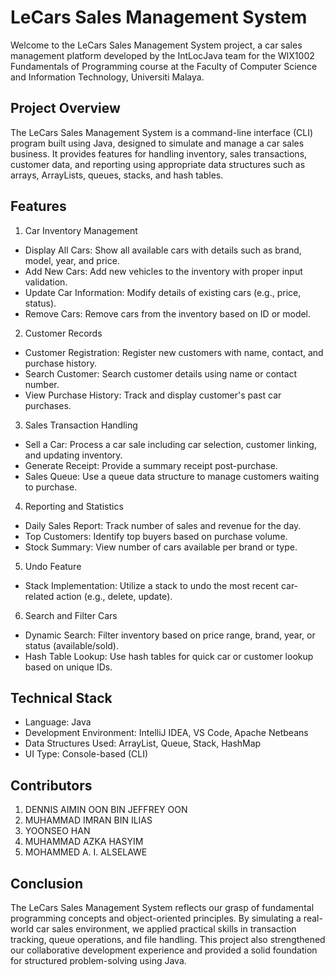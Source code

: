 # LeCars Sales Management System
Welcome to the LeCars Sales Management System project, a car sales management platform developed by the IntLocJava team for the WIX1002 Fundamentals of Programming course at the Faculty of Computer Science and Information Technology, Universiti Malaya.

## Project Overview
The LeCars Sales Management System is a command-line interface (CLI) program built using Java, designed to simulate and manage a car sales business. It provides features for handling inventory, sales transactions, customer data, and reporting using appropriate data structures such as arrays, ArrayLists, queues, stacks, and hash tables.

## Features
1. Car Inventory Management
- Display All Cars: Show all available cars with details such as brand, model, year, and price.
- Add New Cars: Add new vehicles to the inventory with proper input validation.
- Update Car Information: Modify details of existing cars (e.g., price, status).
- Remove Cars: Remove cars from the inventory based on ID or model.

2. Customer Records
- Customer Registration: Register new customers with name, contact, and purchase history.
- Search Customer: Search customer details using name or contact number.
- View Purchase History: Track and display customer's past car purchases.

3. Sales Transaction Handling
- Sell a Car: Process a car sale including car selection, customer linking, and updating inventory.
- Generate Receipt: Provide a summary receipt post-purchase.
- Sales Queue: Use a queue data structure to manage customers waiting to purchase.

4. Reporting and Statistics
- Daily Sales Report: Track number of sales and revenue for the day.
- Top Customers: Identify top buyers based on purchase volume.
- Stock Summary: View number of cars available per brand or type.

5. Undo Feature
- Stack Implementation: Utilize a stack to undo the most recent car-related action (e.g., delete, update).

6. Search and Filter Cars
- Dynamic Search: Filter inventory based on price range, brand, year, or status (available/sold).
- Hash Table Lookup: Use hash tables for quick car or customer lookup based on unique IDs.

## Technical Stack
- Language: Java
- Development Environment: IntelliJ IDEA, VS Code, Apache Netbeans
- Data Structures Used: ArrayList, Queue, Stack, HashMap
- UI Type: Console-based (CLI)

## Contributors
1) DENNIS AIMIN OON BIN JEFFREY OON
2) MUHAMMAD IMRAN BIN ILIAS
3) YOONSEO HAN
4) MUHAMMAD AZKA HASYIM
5) MOHAMMED A. I. ALSELAWE

## Conclusion
The LeCars Sales Management System reflects our grasp of fundamental programming concepts and object-oriented principles. By simulating a real-world car sales environment, we applied practical skills in transaction tracking, queue operations, and file handling. This project also strengthened our collaborative development experience and provided a solid foundation for structured problem-solving using Java.
